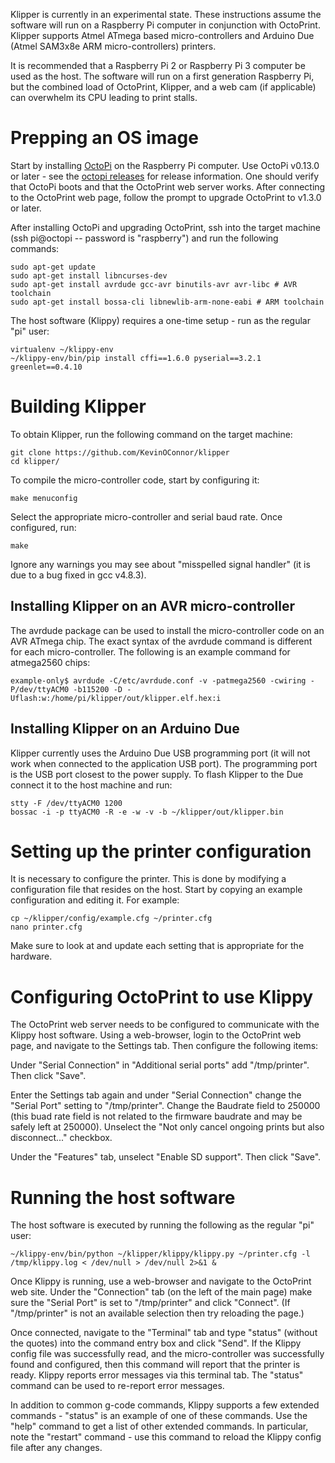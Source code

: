 Klipper is currently in an experimental state. These instructions
assume the software will run on a Raspberry Pi computer in conjunction
with OctoPrint. Klipper supports Atmel ATmega based micro-controllers
and Arduino Due (Atmel SAM3x8e ARM micro-controllers) printers.

It is recommended that a Raspberry Pi 2 or Raspberry Pi 3 computer be
used as the host. The software will run on a first generation
Raspberry Pi, but the combined load of OctoPrint, Klipper, and a web
cam (if applicable) can overwhelm its CPU leading to print stalls.

Prepping an OS image
====================

Start by installing [OctoPi](https://github.com/guysoft/OctoPi) on the
Raspberry Pi computer. Use OctoPi v0.13.0 or later - see the
[octopi releases](https://github.com/guysoft/OctoPi/releases) for
release information. One should verify that OctoPi boots and that the
OctoPrint web server works. After connecting to the OctoPrint web
page, follow the prompt to upgrade OctoPrint to v1.3.0 or later.

After installing OctoPi and upgrading OctoPrint, ssh into the target
machine (ssh pi@octopi -- password is "raspberry") and run the
following commands:

```
sudo apt-get update
sudo apt-get install libncurses-dev
sudo apt-get install avrdude gcc-avr binutils-avr avr-libc # AVR toolchain
sudo apt-get install bossa-cli libnewlib-arm-none-eabi # ARM toolchain
```

The host software (Klippy) requires a one-time setup - run as the
regular "pi" user:

```
virtualenv ~/klippy-env
~/klippy-env/bin/pip install cffi==1.6.0 pyserial==3.2.1 greenlet==0.4.10
```

Building Klipper
================

To obtain Klipper, run the following command on the target machine:

```
git clone https://github.com/KevinOConnor/klipper
cd klipper/
```

To compile the micro-controller code, start by configuring it:

```
make menuconfig
```

Select the appropriate micro-controller and serial baud rate. Once
configured, run:

```
make
```

Ignore any warnings you may see about "misspelled signal handler" (it
is due to a bug fixed in gcc v4.8.3).

Installing Klipper on an AVR micro-controller
---------------------------------------------

The avrdude package can be used to install the micro-controller code
on an AVR ATmega chip. The exact syntax of the avrdude command is
different for each micro-controller. The following is an example
command for atmega2560 chips:

```
example-only$ avrdude -C/etc/avrdude.conf -v -patmega2560 -cwiring -P/dev/ttyACM0 -b115200 -D -Uflash:w:/home/pi/klipper/out/klipper.elf.hex:i
```

Installing Klipper on an Arduino Due
------------------------------------

Klipper currently uses the Arduino Due USB programming port (it will
not work when connected to the application USB port). The programming
port is the USB port closest to the power supply. To flash Klipper to
the Due connect it to the host machine and run:

```
stty -F /dev/ttyACM0 1200
bossac -i -p ttyACM0 -R -e -w -v -b ~/klipper/out/klipper.bin
```

Setting up the printer configuration
====================================

It is necessary to configure the printer. This is done by modifying a
configuration file that resides on the host. Start by copying an
example configuration and editing it.  For example:

```
cp ~/klipper/config/example.cfg ~/printer.cfg
nano printer.cfg
```

Make sure to look at and update each setting that is appropriate for
the hardware.

Configuring OctoPrint to use Klippy
===================================

The OctoPrint web server needs to be configured to communicate with
the Klippy host software. Using a web-browser, login to the OctoPrint
web page, and navigate to the Settings tab. Then configure the
following items:

Under "Serial Connection" in "Additional serial ports" add
"/tmp/printer". Then click "Save".

Enter the Settings tab again and under "Serial Connection" change the
"Serial Port" setting to "/tmp/printer". Change the Baudrate field to
250000 (this buad rate field is not related to the firmware baudrate
and may be safely left at 250000). Unselect the "Not only cancel
ongoing prints but also disconnect..." checkbox.

Under the "Features" tab, unselect "Enable SD support". Then click
"Save".

Running the host software
=========================

The host software is executed by running the following as the regular
"pi" user:

```
~/klippy-env/bin/python ~/klipper/klippy/klippy.py ~/printer.cfg -l /tmp/klippy.log < /dev/null > /dev/null 2>&1 &
```

Once Klippy is running, use a web-browser and navigate to the
OctoPrint web site. Under the "Connection" tab (on the left of the
main page) make sure the "Serial Port" is set to "/tmp/printer" and
click "Connect". (If "/tmp/printer" is not an available selection then
try reloading the page.)

Once connected, navigate to the "Terminal" tab and type "status"
(without the quotes) into the command entry box and click "Send". If
the Klippy config file was successfully read, and the micro-controller
was successfully found and configured, then this command will report
that the printer is ready. Klippy reports error messages via this
terminal tab. The "status" command can be used to re-report error
messages.

In addition to common g-code commands, Klippy supports a few extended
commands - "status" is an example of one of these commands. Use the
"help" command to get a list of other extended commands. In
particular, note the "restart" command - use this command to reload
the Klippy config file after any changes.

